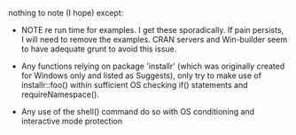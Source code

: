 
nothing to note (I hope) except:


- NOTE re run time for examples. I get these sporadically. If pain persists, I will need to remove the examples. CRAN servers and Win-builder seem to have adequate grunt to avoid this issue.

- Any functions relying on package 'installr' (which was originally created for Windows only and listed as Suggests), only try to make use of installr::foo() within sufficient OS checking if() statements and requireNamespace().

- Any use of the shell() command do so with OS conditioning and interactive mode protection

